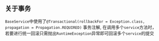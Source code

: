 ## 关于事务
`BaseService`中使用了`@Transactional(rollbackFor = Exception.class, propagation = Propagation.REQUIRED)` 事务注解,
在调用多个`service`方法时，若要进行统一回滚只需抛出`RuntimeException`异常即可回滚多个`service`的提交
